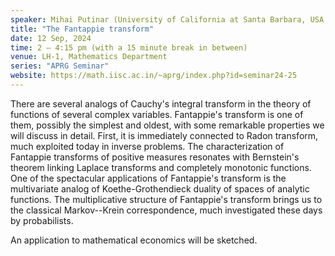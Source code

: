 ```yaml
---
speaker: Mihai Putinar (University of California at Santa Barbara, USA and Newcastle University, UK) 
title: "The Fantappie transform"
date: 12 Sep, 2024
time: 2 – 4:15 pm (with a 15 minute break in between) 
venue: LH-1, Mathematics Department
series: "APRG Seminar"
website: https://math.iisc.ac.in/~aprg/index.php?id=seminar24-25
---
```


There are several analogs of Cauchy's integral transform in the theory of functions of several complex variables. Fantappie's transform is one of them, possibly
the simplest and oldest, with some remarkable properties we will discuss in detail. First, it is immediately connected to Radon transform, much exploited today
in inverse problems. The characterization of Fantappie transforms of positive measures resonates with Bernstein's theorem linking Laplace transforms and completely
monotonic functions. One of the spectacular applications of Fantappie's transform is the multivariate analog of Koethe-Grothendieck duality of spaces of analytic
functions. The multiplicative structure of Fantappie's transform brings us to the classical Markov--Krein correspondence, much investigated these days by probabilists.

An application to mathematical economics will be sketched.
